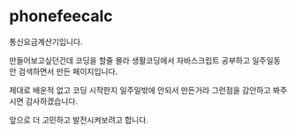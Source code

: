 # phonefeecalc
통신요금계산기입니다.

만들어보고싶던건데 코딩을 할줄 몰라 생활코딩에서 자바스크립트 공부하고 일주일동안 검색하면서 만든 페이지입니다.

제대로 배운적 없고 코딩 시작한지 일주일밖에 안되서 만든거라 그런점을 감안하고 봐주시면 감사하겠습니다. 

앞으로 더 고민하고 발전시켜보려고 합니다.
